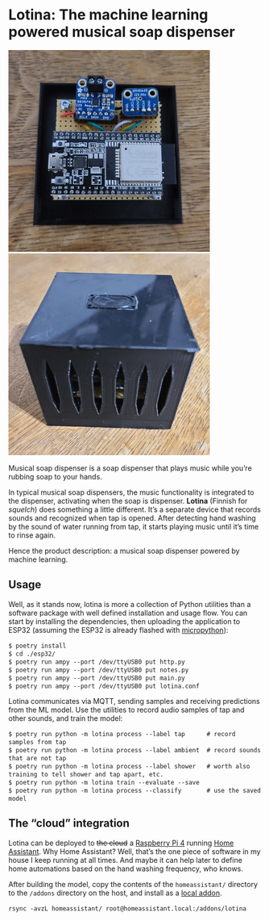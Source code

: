 # Lotina: The machine learning powered musical soap dispenser

![Lotina board and wiring](img/lotina_board.jpg)
![Lotina housing](img/lotina_housing.jpg)

Musical soap dispenser is a soap dispenser that plays music while you’re rubbing
soap to your hands.

In typical musical soap dispensers, the music functionality is integrated to the
dispenser, activating when the soap is dispenser. **Lotina** (Finnish for
*squelch*) does something a little different. It’s a separate device that
records sounds and recognized when tap is opened. After detecting hand washing
by the sound of water running from tap, it starts playing music until it’s time
to rinse again.

Hence the product description: a musical soap dispenser powered by machine
learning.

## Usage

Well, as it stands now, lotina is more a collection of Python utilities than a
software package with well defined installation and usage flow. You can start
by installing the dependencies, then uploading the application to ESP32
(assuming the ESP32 is already flashed with
[micropython](https://micropython.org/)):

```
$ poetry install
$ cd ./esp32/
$ poetry run ampy --port /dev/ttyUSB0 put http.py
$ poetry run ampy --port /dev/ttyUSB0 put notes.py
$ poetry run ampy --port /dev/ttyUSB0 put main.py
$ poetry run ampy --port /dev/ttyUSB0 put lotina.conf
```

Lotina communicates via MQTT, sending samples and receiving predictions from the
ML model. Use the utilities to record audio samples of tap and other sounds, and
train the model:

```
$ poetry run python -m lotina process --label tap      # record samples from tap
$ poetry run python -m lotina process --label ambient  # record sounds that are not tap
$ poetry run python -m lotina process --label shower   # worth also training to tell shower and tap apart, etc.
$ poetry run python -m lotina train --evaluate --save
$ poetry run python -m lotina process --classify       # use the saved model
```

## The “cloud” integration

Lotina can be deployed to ~~the cloud~~ a [Raspberry Pi
4](https://www.raspberrypi.com/products/raspberry-pi-4-model-b/) running [Home
Assistant](https://www.home-assistant.io/). Why Home Assistant? Well, that’s the
one piece of software in my house I keep running at all times. And maybe it can
help later to define home automations based on the hand washing frequency, who
knows.

After building the model, copy the contents of the `homeassistant/` directory to
the `/addons` directory on the host, and install as a [local
addon](https://developers.home-assistant.io/docs/add-ons/tutorial#step-2-installing-and-testing-your-add-on).

```
rsync -avzL homeassistant/ root@homeassistant.local:/addons/lotina
```
